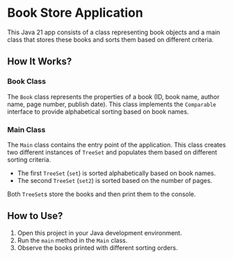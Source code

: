 # Book Store Application

This Java 21 app consists of a class representing book objects and a main class that stores these books and sorts them based on different criteria.

## How It Works?

### Book Class
The `Book` class represents the properties of a book (ID, book name, author name, page number, publish date). This class implements the `Comparable` interface to provide alphabetical sorting based on book names.

### Main Class
The `Main` class contains the entry point of the application. This class creates two different instances of `TreeSet` and populates them based on different sorting criteria.

- The first `TreeSet` (`set`) is sorted alphabetically based on book names.
- The second `TreeSet` (`set2`) is sorted based on the number of pages.

Both `TreeSet`s store the books and then print them to the console.

## How to Use?

1. Open this project in your Java development environment.
2. Run the `main` method in the `Main` class.
3. Observe the books printed with different sorting orders.

